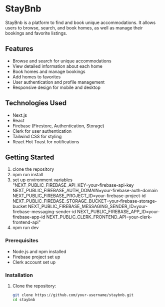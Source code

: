 # StayBnb

StayBnb is a platform to find and book unique accommodations. It allows users to browse, search, and book homes, as well as manage their bookings and favorite listings.

## Features

- Browse and search for unique accommodations
- View detailed information about each home
- Book homes and manage bookings
- Add homes to favorites
- User authentication and profile management
- Responsive design for mobile and desktop

## Technologies Used

- Next.js
- React
- Firebase (Firestore, Authentication, Storage)
- Clerk for user authentication
- Tailwind CSS for styling
- React Hot Toast for notifications

## Getting Started

1. clone the repository
2. npm run install
3. set up environment variables  
   "NEXT_PUBLIC_FIREBASE_API_KEY=your-firebase-api-key
   NEXT_PUBLIC_FIREBASE_AUTH_DOMAIN=your-firebase-auth-domain
   NEXT_PUBLIC_FIREBASE_PROJECT_ID=your-firebase-project-id
   NEXT_PUBLIC_FIREBASE_STORAGE_BUCKET=your-firebase-storage-bucket
   NEXT_PUBLIC_FIREBASE_MESSAGING_SENDER_ID=your-firebase-messaging-sender-id
   NEXT_PUBLIC_FIREBASE_APP_ID=your-firebase-app-id
   NEXT_PUBLIC_CLERK_FRONTEND_API=your-clerk-frontend-api"
4. npm run dev

### Prerequisites

- Node.js and npm installed
- Firebase project set up
- Clerk account set up

### Installation

1. Clone the repository:

   ```bash
   git clone https://github.com/your-username/staybnb.git
   cd staybnb
   ```
